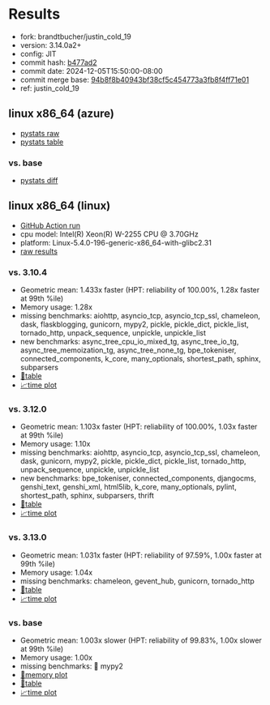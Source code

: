# Results

- fork: brandtbucher/justin_cold_19
- version: 3.14.0a2+
- config: JIT
- commit hash: [b477ad2](https://github.com/brandtbucher/cpython/commit/b477ad2)
- commit date: 2024-12-05T15:50:00-08:00
- commit merge base: [94b8f8b40943bf38cf5c454773a3fb8f4ff71e01](https://github.com/python/cpython/commit/94b8f8b40943bf38cf5c454773a3fb8f4ff71e01)
- ref: justin_cold_19

## linux x86_64 (azure)

- [pystats raw](bm-20241205-azure-x86_64-brandtbucher-justin_cold_19-3.14.0a2%2B-b477ad2-pystats.json)
- [pystats table](bm-20241205-azure-x86_64-brandtbucher-justin_cold_19-3.14.0a2%2B-b477ad2-pystats.md)

### vs. base

- [pystats diff](bm-20241205-azure-x86_64-brandtbucher-justin_cold_19-3.14.0a2%2B-b477ad2-pystats-vs-base.md)

## linux x86_64 (linux)

- [GitHub Action run](https://github.com/faster-cpython/benchmarking/actions/runs/12190123931)
- cpu model: Intel(R) Xeon(R) W-2255 CPU @ 3.70GHz
- platform: Linux-5.4.0-196-generic-x86_64-with-glibc2.31
- [raw results](bm-20241205-linux-x86_64-brandtbucher-justin_cold_19-3.14.0a2%2B-b477ad2.json)

### vs. 3.10.4

- Geometric mean: 1.433x faster (HPT: reliability of 100.00%, 1.28x faster at 99th %ile)
- Memory usage: 1.28x
- missing benchmarks: aiohttp, asyncio_tcp, asyncio_tcp_ssl, chameleon, dask, flaskblogging, gunicorn, mypy2, pickle, pickle_dict, pickle_list, tornado_http, unpack_sequence, unpickle, unpickle_list
- new benchmarks: async_tree_cpu_io_mixed_tg, async_tree_io_tg, async_tree_memoization_tg, async_tree_none_tg, bpe_tokeniser, connected_components, k_core, many_optionals, shortest_path, sphinx, subparsers
- [📄table](bm-20241205-linux-x86_64-brandtbucher-justin_cold_19-3.14.0a2%2B-b477ad2-vs-3.10.4.md)
- [📈time plot](bm-20241205-linux-x86_64-brandtbucher-justin_cold_19-3.14.0a2%2B-b477ad2-vs-3.10.4.svg)

### vs. 3.12.0

- Geometric mean: 1.103x faster (HPT: reliability of 100.00%, 1.03x faster at 99th %ile)
- Memory usage: 1.10x
- missing benchmarks: aiohttp, asyncio_tcp, asyncio_tcp_ssl, chameleon, dask, gunicorn, mypy2, pickle, pickle_dict, pickle_list, tornado_http, unpack_sequence, unpickle, unpickle_list
- new benchmarks: bpe_tokeniser, connected_components, djangocms, genshi_text, genshi_xml, html5lib, k_core, many_optionals, pylint, shortest_path, sphinx, subparsers, thrift
- [📄table](bm-20241205-linux-x86_64-brandtbucher-justin_cold_19-3.14.0a2%2B-b477ad2-vs-3.12.0.md)
- [📈time plot](bm-20241205-linux-x86_64-brandtbucher-justin_cold_19-3.14.0a2%2B-b477ad2-vs-3.12.0.svg)

### vs. 3.13.0

- Geometric mean: 1.031x faster (HPT: reliability of 97.59%, 1.00x faster at 99th %ile)
- Memory usage: 1.04x
- missing benchmarks: chameleon, gevent_hub, gunicorn, tornado_http
- [📄table](bm-20241205-linux-x86_64-brandtbucher-justin_cold_19-3.14.0a2%2B-b477ad2-vs-3.13.0.md)
- [📈time plot](bm-20241205-linux-x86_64-brandtbucher-justin_cold_19-3.14.0a2%2B-b477ad2-vs-3.13.0.svg)

### vs. base

- Geometric mean: 1.003x slower (HPT: reliability of 99.83%, 1.00x slower at 99th %ile)
- Memory usage: 1.00x
- missing benchmarks: 🔴 mypy2
- [🧠memory plot](bm-20241205-linux-x86_64-brandtbucher-justin_cold_19-3.14.0a2%2B-b477ad2-vs-base-mem.svg)
- [📄table](bm-20241205-linux-x86_64-brandtbucher-justin_cold_19-3.14.0a2%2B-b477ad2-vs-base.md)
- [📈time plot](bm-20241205-linux-x86_64-brandtbucher-justin_cold_19-3.14.0a2%2B-b477ad2-vs-base.svg)

